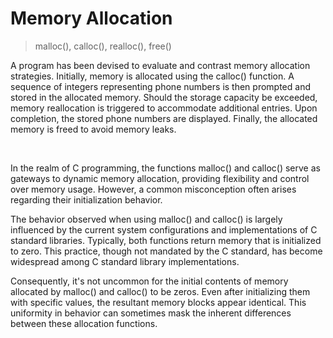 
# Memory Allocation

> malloc(), calloc(), realloc(), free()

A program has been devised to evaluate and contrast memory allocation strategies. Initially, memory is allocated using the calloc() function. A sequence of integers representing phone numbers is then prompted and stored in the allocated memory. Should the storage capacity be exceeded, memory reallocation is triggered to accommodate additional entries. Upon completion, the stored phone numbers are displayed. Finally, the allocated memory is freed to avoid memory leaks.

<br>

In the realm of C programming, the functions malloc() and calloc() serve as gateways to dynamic memory allocation, providing flexibility and control over memory usage. However, a common misconception often arises regarding their initialization behavior.

The behavior observed when using malloc() and calloc() is largely influenced by the current system configurations and implementations of C standard libraries. Typically, both functions return memory that is initialized to zero. This practice, though not mandated by the C standard, has become widespread among C standard library implementations.

Consequently, it's not uncommon for the initial contents of memory allocated by malloc() and calloc() to be zeros. Even after initializing them with specific values, the resultant memory blocks appear identical. This uniformity in behavior can sometimes mask the inherent differences between these allocation functions.
